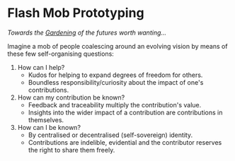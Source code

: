 # Flash Mob Prototyping
_Towards the [Gardening](https://github.com/thousandyears/garden) of the futures worth wanting..._

Imagine a mob of people coalescing around an evolving vision by means of these few self-organising questions:

1. How can I help?
	- Kudos for helping to expand degrees of freedom for others.
	- Boundless responsibility/curiosity about the impact of one's contributions.
2. How can my contribution be known?
	- Feedback and traceability multiply the contribution's value.
	- Insights into the wider impact of a contribution are contributions in themselves.
3. How can I be known?
	- By centralised or decentralised (self-sovereign) identity.
	- Contributions are indelible, evidential and the contributor reserves the right to share them freely.
